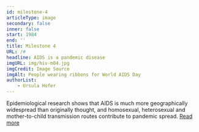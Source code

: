 ```yaml
---
id: milestone-4
articleType: image
secondary: false
inner: false
start: 1984 
end: ''
title: Milestone 4
URL: /#
headline: AIDS is a pandemic disease
imgURL: img/hiv-m04.jpg
imgCredit: Image Source
imgAlt: People wearing ribbons for World AIDS Day
authorList:
    - Ursula Hofer
---
```

Epidemiological research shows that AIDS is much more geographically widespread than originally thought, and homosexual, heterosexual and mother-to-child transmission routes contribute to pandemic spread. <a href="#">Read more</a>